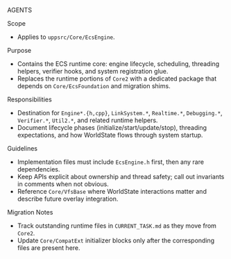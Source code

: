 AGENTS

Scope
- Applies to `uppsrc/Core/EcsEngine`.

Purpose
- Contains the ECS runtime core: engine lifecycle, scheduling, threading helpers, verifier hooks, and system registration glue.
- Replaces the runtime portions of `Core2` with a dedicated package that depends on `Core/EcsFoundation` and migration shims.

Responsibilities
- Destination for `Engine*.{h,cpp}`, `LinkSystem.*`, `Realtime.*`, `Debugging.*`, `Verifier.*`, `Util2.*`, and related runtime helpers.
- Document lifecycle phases (initialize/start/update/stop), threading expectations, and how WorldState flows through system startup.

Guidelines
- Implementation files must include `EcsEngine.h` first, then any rare dependencies.
- Keep APIs explicit about ownership and thread safety; call out invariants in comments when not obvious.
- Reference `Core/VfsBase` where WorldState interactions matter and describe future overlay integration.

Migration Notes
- Track outstanding runtime files in `CURRENT_TASK.md` as they move from `Core2`.
- Update `Core/CompatExt` initializer blocks only after the corresponding files are present here.
